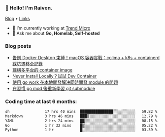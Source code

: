 <!-- ![Codewars](https://www.codewars.com/users/omegaatt36/badges/small) -->
### 👋 Hello! I'm Raiven.
[Blog](https://www.omegaatt.com) • [Links](https://link.omegaatt.com)

- 🔭 I’m currently working at [Trend Micro](https://www.trendmicro.com)
- 💬 Ask me about **Go, Homelab, Self-hosted**

### Blog posts
<!-- BLOG-POST-LIST:START -->
- [告別 Docker Desktop 束縛！macOS 容器實戰：colima + k8s + containerd 踩坑遷移全記錄](https://www.omegaatt.com/blogs/develop/2025/colima_docker_alternative_on_macos/)
- [建構多平台的 container image](https://www.omegaatt.com/blogs/develop/2025/building_multiple_platform_container_image/)
- [Never Install Locally？試試 Dev Container](https://www.omegaatt.com/blogs/develop/2025/dev_container/)
- [使用 go work 在本地開發解決同時開發 module 的問題](https://www.omegaatt.com/blogs/develop/2025/go_module_and_go_work/)
- [在習慣 go mod 後重新學習 git submodule](https://www.omegaatt.com/blogs/develop/2025/git_submodule_turorial/)
<!-- BLOG-POST-LIST:END -->

### Coding time at last 6 months:
<!--START_SECTION:waka-->

```txt
sh                17 hrs 40 mins  ███████████████░░░░░░░░░░   59.82 %
Markdown          3 hrs 46 mins   ███▒░░░░░░░░░░░░░░░░░░░░░   12.79 %
YAML              2 hrs 24 mins   ██░░░░░░░░░░░░░░░░░░░░░░░   08.15 %
Go                1 hr 32 mins    █▒░░░░░░░░░░░░░░░░░░░░░░░   05.22 %
Python            1 hr            █░░░░░░░░░░░░░░░░░░░░░░░░   03.39 %
```

<!--END_SECTION:waka-->
